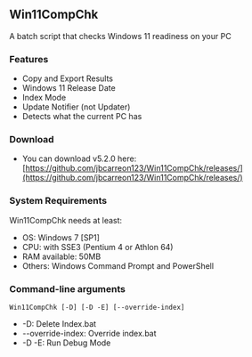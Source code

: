 ## Win11CompChk

A batch script that checks Windows 11 readiness on your PC

### Features

- Copy and Export Results
- Windows 11 Release Date
- Index Mode
- Update Notifier (not Updater)
- Detects what the current PC has

### Download

- You can download v5.2.0 here:
[https://github.com/jbcarreon123/Win11CompChk/releases/](https://github.com/jbcarreon123/Win11CompChk/releases/)

### System Requirements

Win11CompChk needs at least:
- OS: Windows 7 [SP1]
- CPU: with SSE3 (Pentium 4 or Athlon 64)
- RAM available: 50MB
- Others: Windows Command Prompt and PowerShell

### Command-line arguments
```Win11CompChk [-D] [-D -E] [--override-index]```
- -D: Delete Index.bat
- --override-index: Override index.bat
- -D -E: Run Debug Mode
